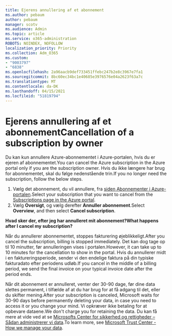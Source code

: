 ```yaml
---
title: Ejerens annullering af et abonnement
ms.author: pebaum
author: pebaum
manager: scotv
ms.audience: Admin
ms.topic: article
ms.service: o365-administration
ROBOTS: NOINDEX, NOFOLLOW
localization_priority: Priority
ms.collection: Adm_O365
ms.custom:
- "9003797"
- "6838"
ms.openlocfilehash: 2a96aacb9def733451ffebc247b2e8c3967e7fa1
ms.sourcegitcommit: 8bc60ec34bc1e40685e3976576e04a2623f63a7c
ms.translationtype: MT
ms.contentlocale: da-DK
ms.lasthandoff: 04/15/2021
ms.locfileid: "51819794"
---
```

# <a name="cancellation-of-a-subscription-by-owner"></a><span data-ttu-id="cbe53-102">Ejerens annullering af et abonnement</span><span class="sxs-lookup"><span data-stu-id="cbe53-102">Cancellation of a subscription by owner</span></span>

<span data-ttu-id="cbe53-103">Du kan kun annullere Azure-abonnementet i Azure-portalen, hvis du er ejeren af abonnementet.</span><span class="sxs-lookup"><span data-stu-id="cbe53-103">You can cancel the Azure subscription in the Azure portal only if you are the subscription owner.</span></span> <span data-ttu-id="cbe53-104">Hvis du ikke længere har brug for abonnementet, skal du følge nedenstående trin.</span><span class="sxs-lookup"><span data-stu-id="cbe53-104">If you no longer need the subscription, follow the below steps.</span></span>

1. <span data-ttu-id="cbe53-105">Vælg det abonnement, du vil annullere, fra [siden Abonnementer i Azure-portalen](https://ms.portal.azure.com/#blade/Microsoft_Azure_Billing/SubscriptionsBlade).</span><span class="sxs-lookup"><span data-stu-id="cbe53-105">Select your subscription that you want to cancel from the [Subscriptions page in the Azure portal](https://ms.portal.azure.com/#blade/Microsoft_Azure_Billing/SubscriptionsBlade).</span></span>
2. <span data-ttu-id="cbe53-106">Vælg **Oversigt**, og vælg derefter **Annuller abonnement**.</span><span class="sxs-lookup"><span data-stu-id="cbe53-106">Select **Overview**, and then select **Cancel subscription**.</span></span>

<span data-ttu-id="cbe53-107">**Hvad sker der, efter jeg har annulleret mit abonnement?**</span><span class="sxs-lookup"><span data-stu-id="cbe53-107">**What happens after I cancel my subscription?**</span></span>

<span data-ttu-id="cbe53-108">Når du annullerer abonnementet, stoppes fakturering øjeblikkeligt.</span><span class="sxs-lookup"><span data-stu-id="cbe53-108">After you cancel the subscription, billing is stopped immediately.</span></span> <span data-ttu-id="cbe53-109">Det kan dog tage op til 10 minutter, før annulleringen vises i portalen.</span><span class="sxs-lookup"><span data-stu-id="cbe53-109">However, it can take up to 10 minutes for the cancellation to show in the portal.</span></span> <span data-ttu-id="cbe53-110">Hvis du annullerer midt i en faktureringsperiode, sender vi den endelige faktura på din typiske fakturadato efter periodens udløb.</span><span class="sxs-lookup"><span data-stu-id="cbe53-110">If you cancel in the middle of a billing period, we send the final invoice on your typical invoice date after the period ends.</span></span>

<span data-ttu-id="cbe53-111">Når dit abonnement er annulleret, venter der 30-90 dage, før dine data slettes permanent, i tilfælde af at du har brug for at få adgang til det, eller du skifter mening.</span><span class="sxs-lookup"><span data-stu-id="cbe53-111">After your subscription is canceled, Microsoft waits for 30-90 days before permanently deleting your data, in case you need to access it or you change your mind.</span></span> <span data-ttu-id="cbe53-112">Vi opkræver ikke betaling for at opbevare dataene.</span><span class="sxs-lookup"><span data-stu-id="cbe53-112">We don't charge you for retaining the data.</span></span> <span data-ttu-id="cbe53-113">Du kan få mere at vide ved at se [Microsofts Center for sikkerhed og rettigheder – Sådan administrerer vi data](https://www.microsoft.com/trust-center/privacy/data-management#leave).</span><span class="sxs-lookup"><span data-stu-id="cbe53-113">To learn more, see [Microsoft Trust Center - How we manage your data](https://www.microsoft.com/trust-center/privacy/data-management#leave).</span></span>


